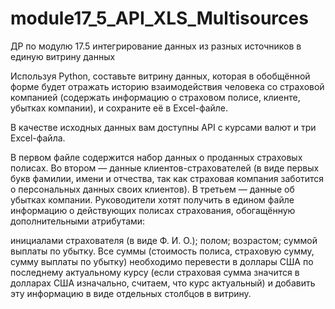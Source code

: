 # module17_5_API_XLS_Multisources
ДР по модулю 17.5 интегрирование данных из разных источников в единую витрину данных

Используя Python, составьте витрину данных, которая в обобщённой форме будет отражать историю взаимодействия человека со страховой компанией (содержать информацию о страховом полисе, клиенте, убытках компании), и сохраните её в Excel-файле.

В качестве исходных данных вам доступны API с курсами валют и три Excel-файла.

В первом файле содержится набор данных о проданных страховых полисах.
Во втором — данные клиентов-страхователей (в виде первых букв фамилии, имени и отчества, так как страховая компания заботится о персональных данных своих клиентов).
В третьем — данные об убытках компании.
Руководители хотят получить в едином файле информацию о действующих полисах страхования, обогащённую дополнительными атрибутами:

инициалами страхователя (в виде Ф. И. О.);
полом;
возрастом;
суммой выплаты по убытку.
Все суммы (стоимость полиса, страховую сумму, сумму выплаты по убытку) необходимо перевести в доллары США по последнему актуальному курсу (если страховая сумма значится в долларах США изначально, считаем, что курс актуальный) и добавить эту информацию в виде отдельных столбцов в витрину.
